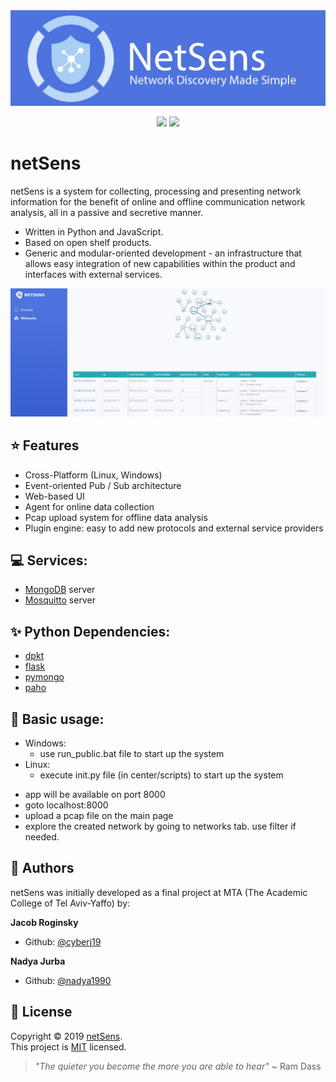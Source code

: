 <img src="https://github.com/netSensTeam/netSens/blob/master/netsens_logo1.jpg" alt="netsens_logo"/>

<p align="center">
<a href="https://github.com/netSensTeam/netSens/issues"><img src="https://img.shields.io/badge/Maintained%3F-yes-green.svg"></a>
<a href="https://github.com/netSensTeam/netSens/blob/master/LICENSE"><img src="https://img.shields.io/badge/License-MIT-blue.svg"></a>
</p>


# netSens


netSens is a system for collecting, processing and presenting network information for the benefit of online and offline communication network analysis, all in a passive and secretive manner.


* Written in Python and JavaScript.
* Based on open shelf products.
* Generic and modular-oriented development - an infrastructure that allows easy integration of new capabilities within the product and interfaces with external services.
<img src="https://github.com/netSensTeam/netSens/blob/master/netsens.jpg" alt="Screenshot of netsens" width="560"/>

## ⭐️ Features
- Cross-Platform (Linux, Windows)
- Event-oriented Pub / Sub architecture
- Web-based UI
- Agent for online data collection
- Pcap upload system for offline data analysis
- Plugin engine: easy to add new protocols and external service providers

## 💻 Services:
- [MongoDB](https://github.com/mongodb/mongo) server
- [Mosquitto](https://github.com/eclipse/mosquitto) server

## ✨ Python Dependencies:
- [dpkt](https://github.com/kbandla/dpkt)
- [flask](https://github.com/pallets/flask)
- [pymongo](https://github.com/mongodb/mongo-python-driver)
- [paho](https://github.com/eclipse/paho.mqtt.python)

## 🚀 Basic usage:
* Windows:
  - use run_public.bat file to start up the system
* Linux:
  - execute init.py file (in center/scripts) to start up the system
- app will be available on port 8000
- goto localhost:8000
- upload a pcap file on the main page
- explore the created network by going to networks tab. use filter if needed.

## 🤝 Authors
netSens was initially developed as a final project at MTA (The Academic College of Tel Aviv-Yaffo) by:

 **Jacob Roginsky**
- Github: [@cyberj19](https://github.com/cyberj19)

 **Nadya Jurba**
- Github: [@nadya1990](https://github.com/nadya1990)


## 📝 License

Copyright © 2019 [netSens](https://github.com/cyberj19/netsens).<br />
This project is [MIT](https://github.com/netSensTeam/netSens/blob/master/LICENSE) licensed.

> *"The quieter you become the more you are able to hear"* ~ Ram Dass
